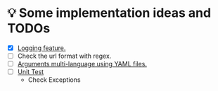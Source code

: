 # 💡 Some implementation ideas and TODOs

- [x] [Logging feature.](https://docs.rs/env_logger/0.7.1/env_logger/)
- [ ] Check the url format with regex.
- [ ] [Arguments multi-language using YAML files.](https://docs.rs/clap/2.33.0/clap/#quick-example)
- [ ] [Unit Test](https://doc.rust-lang.org/rust-by-example/testing/unit_testing.html)
    - Check Exceptions